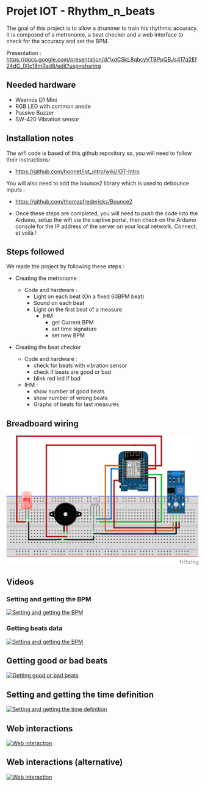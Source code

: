 # Projet IOT - Rhythm_n_beats

The goal of this project is to allow a drummer to train his rhythmic accuracy.
It is composed of a metronome, a beat checker and a web interface to check for the accuracy and set the BPM.

Presentation :
https://docs.google.com/presentation/d/1xdCSkL8qbcyVTBPpQBJs417q2Ef24dG_lXIc18mRad8/edit?usp=sharing

## Needed hardware
- Weemos D1 Mini
- RGB LED with common anode
- Passive Buzzer
- SW-420 Vibration sensor

## Installation notes

The wifi code is based of this github repository so, you will need to follow their instructions:
- https://github.com/honnet/iot_intro/wiki/IOT-Intro

You will also need to add the bounce2 library which is used to debounce inputs :
- https://github.com/thomasfredericks/Bounce2

- Once these steps are completed, you will need to push the code into the Arduino, setup the wifi via the captive portal, then check on the Arduino console for the IP address of the server on your local network. Connect, et voilà !

## Steps followed
We made the project by following these steps :

- Creating the metronome :
  - Code and hardware :
    - Light on each beat (On a fixed 60BPM beat)
    - Sound on each beat
    - Light on the first beat of a measure
      - IHM
        - get Current BPM
        - set time signature
        - set new BPM

- Creating the beat checker
  - Code and hardware :
    - check for beats with vibration sensor
    - check if beats are good or bad
    - blink red led if bad
  - IHM :
    - show number of good beats
    - show number of wrong beats
    - Graphs of beats for last measures

## Breadboard wiring

![Breadboard](sketch.png "Breadboard")

## Videos

### Setting and getting the BPM
[![Setting and getting the BPM](https://img.youtube.com/vi/gR4f6klOqsU/0.jpg)](https://www.youtube.com/watch?v=gR4f6klOqsU)

### Getting beats data
[![Setting and getting the BPM](https://img.youtube.com/vi/wNvEvPR9qUs/0.jpg)](https://youtu.be/wNvEvPR9qUs)

## Getting good or bad beats
[![Getting good or bad beats](https://img.youtube.com/vi/L6ADgI4pOfE/0.jpg)](https://youtu.be/L6ADgI4pOfE)

## Setting and getting the time definition
[![Setting and getting the time definition](https://img.youtube.com/vi/FjAb9SdDtYA/0.jpg)](https://youtu.be/FjAb9SdDtYA)

## Web interactions
[![Web interaction](https://img.youtube.com/vi/qnAV3mCK1p8/0.jpg)](https://youtu.be/qnAV3mCK1p8)

## Web interactions (alternative)
[![Web interaction](https://img.youtube.com/vi/PhCPkcvQI1Q/0.jpg)](https://youtu.be/PhCPkcvQI1Q)

